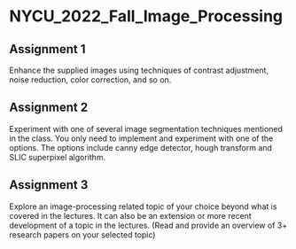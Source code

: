 # NYCU_2022_Fall_Image_Processing
## Assignment 1
Enhance the supplied images using techniques of contrast adjustment, noise reduction, color correction, and so on.
## Assignment 2
Experiment with one of several image segmentation techniques mentioned in the class. You only need to implement and experiment with one of the options. The options include canny edge detector, hough transform and SLIC superpixel algorithm.
## Assignment 3
Explore an image-processing related topic of your choice beyond what is covered in the lectures. It can also be an extension or more recent development of a topic in the lectures. (Read and provide an overview of 3+ research papers on your selected topic)
